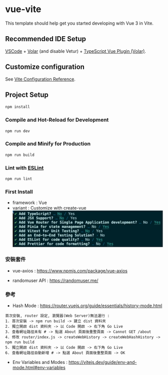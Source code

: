 # vue-vite

This template should help get you started developing with Vue 3 in Vite.

## Recommended IDE Setup

[VSCode](https://code.visualstudio.com/) + [Volar](https://marketplace.visualstudio.com/items?itemName=Vue.volar) (and disable Vetur) + [TypeScript Vue Plugin (Volar)](https://marketplace.visualstudio.com/items?itemName=Vue.vscode-typescript-vue-plugin).

## Customize configuration

See [Vite Configuration Reference](https://vitejs.dev/config/).

## Project Setup

```sh
npm install
```

### Compile and Hot-Reload for Development

```sh
npm run dev
```

### Compile and Minify for Production

```sh
npm run build
```

### Lint with [ESLint](https://eslint.org/)

```sh
npm run lint
```

### First Install

- framework : Vue
- variant : Customize with create-vue
![image](./public/step.PNG)

### 安裝套件

- vue-axios : https://www.npmjs.com/package/vue-axios

- randomuser API : https://randomuser.me/

### 參考

- Hash Mode : https://router.vuejs.org/guide/essentials/history-mode.html

```
首次安裝, router 設定, 瀏覽器(Web Server)無法運行 :
1. 首次安裝 -> npm run build -> 建立 dist 資料夾
2. 獨立開啟 dist 資料夾 -> 以 Code 開啟 -> 右下角 Go Live
3. 查看網址路徑未有 # -> 點選 About 頁面後重整頁面 -> Cannot GET /about
4. 修改 router/index.js -> createWebHistory -> createWebHashHistory -> npm run build
5. 獨立開啟 dist 資料夾 -> 以 Code 開啟 -> 右下角 Go Live
6. 查看網址路徑自動新增 # -> 點選 About 頁面後重整頁面 -> OK
```

- Env Variables and Modes : https://vitejs.dev/guide/env-and-mode.html#env-variables